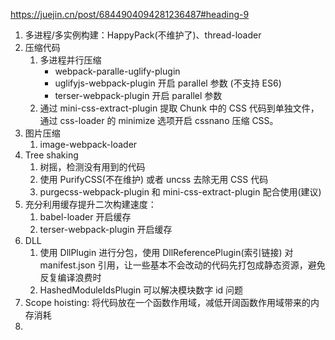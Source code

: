 https://juejin.cn/post/6844904094281236487#heading-9

1. 多进程/多实例构建：HappyPack(不维护了)、thread-loader
2. 压缩代码
   1. 多进程并行压缩
      - webpack-paralle-uglify-plugin
      - uglifyjs-webpack-plugin 开启 parallel 参数 (不支持 ES6)
      - terser-webpack-plugin 开启 parallel 参数
   2. 通过 mini-css-extract-plugin 提取 Chunk 中的 CSS 代码到单独文件，通过 css-loader 的 minimize 选项开启 cssnano 压缩 CSS。
3. 图片压缩
   1. image-webpack-loader
4. Tree shaking
   1. 树摇，检测没有用到的代码
   2. 使用 PurifyCSS(不在维护) 或者 uncss 去除无用 CSS 代码
   3. purgecss-webpack-plugin 和 mini-css-extract-plugin 配合使用(建议)
5. 充分利用缓存提升二次构建速度：
   1. babel-loader 开启缓存
   2. terser-webpack-plugin 开启缓存
6. DLL
   1. 使用 DllPlugin 进行分包，使用 DllReferencePlugin(索引链接) 对 manifest.json 引用，让一些基本不会改动的代码先打包成静态资源，避免反复编译浪费时
   2. HashedModuleIdsPlugin 可以解决模块数字 id 问题
7. Scope hoisting: 将代码放在一个函数作用域，减低开阔函数作用域带来的内存消耗
8.
